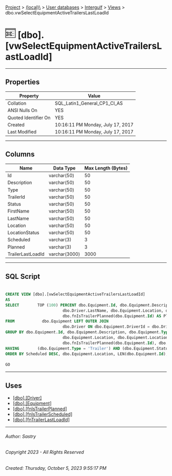 #### 

[Project](../../../../index.md) > [(local)\\](../../../index.md) > [User databases](../../index.md) > [Intergulf](../index.md) > [Views](Views.md) > dbo.vwSelectEquipmentActiveTrailersLastLoadId

# ![Views](../../../../Images/View32.png) [dbo].[vwSelectEquipmentActiveTrailersLastLoadId]

---

## <a name="#properties"></a>Properties

| Property | Value |
|---|---|
| Collation | SQL_Latin1_General_CP1_CI_AS |
| ANSI Nulls On | YES |
| Quoted Identifier On | YES |
| Created | 10:16:11 PM Monday, July 17, 2017 |
| Last Modified | 10:16:11 PM Monday, July 17, 2017 |


---

## <a name="#columns"></a>Columns

| Name | Data Type | Max Length (Bytes) |
|---|---|---|
| Id | varchar(50) | 50 |
| Description | varchar(50) | 50 |
| Type | varchar(50) | 50 |
| TrailerId | varchar(50) | 50 |
| Status | varchar(50) | 50 |
| FirstName | varchar(50) | 50 |
| LastName | varchar(50) | 50 |
| Location | varchar(50) | 50 |
| LocationStatus | varchar(50) | 50 |
| Scheduled | varchar(3) | 3 |
| Planned | varchar(3) | 3 |
| TrailerLastLoadId | varchar(3000) | 3000 |


---

## <a name="#sqlscript"></a>SQL Script

```sql

CREATE VIEW [dbo].[vwSelectEquipmentActiveTrailersLastLoadId]
AS
SELECT        TOP (100) PERCENT dbo.Equipment.Id, dbo.Equipment.Description, dbo.Equipment.Type, dbo.Equipment.TrailerId, dbo.Equipment.Status, dbo.Driver.FirstName, 
                         dbo.Driver.LastName, dbo.Equipment.Location, dbo.Equipment.LocationStatus, dbo.fnIsTrailerScheduled(dbo.Equipment.Id) AS Scheduled, 
                         dbo.fnIsTrailerPlanned(dbo.Equipment.Id) AS Planned, dbo.fnTrailerLastLoadId(dbo.Equipment.Id) AS TrailerLastLoadId
FROM            dbo.Equipment LEFT OUTER JOIN
                         dbo.Driver ON dbo.Equipment.DriverId = dbo.Driver.Id
GROUP BY dbo.Equipment.Id, dbo.Equipment.Description, dbo.Equipment.Type, dbo.Equipment.TrailerId, dbo.Equipment.Status, dbo.Driver.FirstName, dbo.Driver.LastName, 
                         dbo.Equipment.Location, dbo.Equipment.LocationStatus, dbo.fnIsTrailerScheduled(dbo.Equipment.Id), LEN(dbo.Equipment.Id), 
                         dbo.fnIsTrailerPlanned(dbo.Equipment.Id), dbo.fnTrailerLastLoadId(dbo.Equipment.Id)
HAVING        (dbo.Equipment.Type = 'Trailer') AND (dbo.Equipment.Status = 'Active')
ORDER BY Scheduled DESC, dbo.Equipment.Location, LEN(dbo.Equipment.Id), dbo.Equipment.Id, dbo.Equipment.LocationStatus

GO

```


---

## <a name="#uses"></a>Uses

* [[dbo].[Driver]](../Tables/dbo_Driver.md)
* [[dbo].[Equipment]](../Tables/dbo_Equipment.md)
* [[dbo].[fnIsTrailerPlanned]](../Programmability/Functions/Scalar-valued_Functions/dbo_fnIsTrailerPlanned.md)
* [[dbo].[fnIsTrailerScheduled]](../Programmability/Functions/Scalar-valued_Functions/dbo_fnIsTrailerScheduled.md)
* [[dbo].[fnTrailerLastLoadId]](../Programmability/Functions/Scalar-valued_Functions/dbo_fnTrailerLastLoadId.md)


---

###### Author:  Sastry

###### Copyright 2023 - All Rights Reserved

###### Created: Thursday, October 5, 2023 9:55:17 PM

